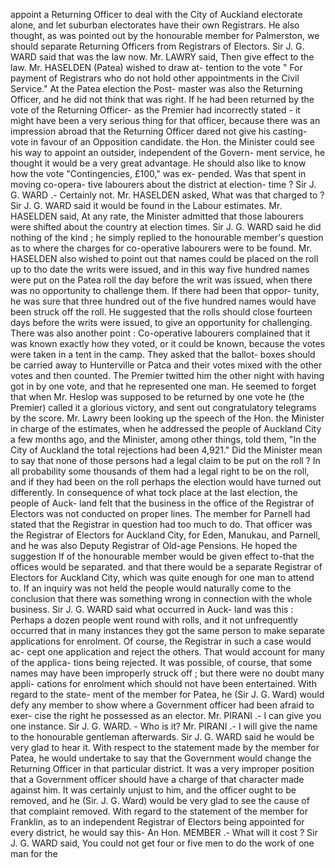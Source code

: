 appoint a Returning Officer to deal with the City of Auckland electorate alone, and let suburban electorates have their own Registrars. He also thought, as was pointed out by the honourable member for Palmerston, we should separate Returning Officers from Registrars of Electors. Sir J. G. WARD said that was the law now. Mr. LAWRY said, Then give effect to the law. Mr. HASELDEN (Patea) wished to draw at- tention to the vote " For payment of Registrars who do not hold other appointments in the Civil Service." At the Patea election the Post- master was also the Returning Officer, and he did not think that was right. If he had been returned by the vote of the Returning Officer- as the Premier had incorrectly stated - it might have been a very serious thing for that officer, because there was an impression abroad that the Returning Officer dared not give his casting- vote in favour of an Opposition candidate. the Hon. the Minister could see his way to appoint an outsider, independent of the Govern- ment service, he thought it would be a very great advantage. He should also like to know how the vote "Contingencies, £100," was ex- pended. Was that spent in moving co-opera- tive labourers about the district at election- time ? Sir J. G. WARD .- Certainly not. Mr. HASELDEN asked, What was that charged to ? Sir J. G. WARD said it would be found in the Labour estimates. Mr. HASELDEN said, At any rate, the Minister admitted that those labourers were shifted about the country at election times. Sir J. G. WARD said he did nothing of the kind ; he simply replied to the honourable member's question as to where the charges for co-operative labourers were to be found. Mr. HASELDEN also wished to point out that names could be placed on the roll up to tho date the writs were issued, and in this way five hundred names were put on the Patea roll the day before the writ was issued, when there was no opportunity to challenge them. If there had been that oppor- tunity, he was sure that three hundred out of the five hundred names would have been struck off the roll. He suggested that the rolls should close fourteen days before the writs were issued, to give an opportunity for challenging. There was also another point : Co-operative labourers complained that it was known exactly how they voted, or it could be known, because the votes were taken in a tent in the camp. They asked that the ballot- boxes should be carried away to Hunterville or Patca and their votes mixed with the other votes and then counted. The Premier twitted him the other night with having got in by one vote, and that he represented one man. He seemed to forget that when Mr. Heslop was supposed to be returned by one vote he (the Premier) called it a glorious victory, and sent out congratulatory telegrams by the score. Mr. Lawry been looking up the speech of the Hon. the Minister in charge of the estimates, when he addressed the people of Auckland City a few months ago, and the Minister, among other things, told them, "In the City of Auckland the total rejections had been 4,921." Did the Minister mean to say that none of those persons had a legal claim to be put on the roll ? In all probability some thousands of them had a legal right to be on the roll, and if they had been on the roll perhaps the election would have turned out differently. In consequence of what tock place at the last election, the people of Auck- land felt that the business in the office of the Registrar of Electors was not conducted on proper lines. The member for Parnell had stated that the Registrar in question had too much to do. That officer was the Registrar of Electors for Auckland City, for Eden, Manukau, and Parnell, and he was also Deputy Registrar of Old-age Pensions. He hoped the suggestion If of the honourable member would be given effect to-that the offices would be separated. and that there would be a separate Registrar of Electors for Auckland City, which was quite enough for one man to attend to. If an inquiry was not held the people would naturally come to the conclusion that there was something wrong in connection with the whole business. Sir J. G. WARD said what occurred in Auck- land was this : Perhaps a dozen people went round with rolls, and it not unfrequently occurred that in many instances they got the same person to make separate applications for enrolment. Of course, the Registrar in such a case would ac- cept one application and reject the others. That would account for many of the applica- tions being rejected. It was possible, of course, that some names may have been improperly struck off ; but there were no doubt many appli- cations for enrolment which should not have been entertained. With regard to the state- ment of the member for Patea, he (Sir J. G. Ward) would defy any member to show where a Government officer had been afraid to exer- cise the right he possessed as an elector. Mr. PIRANI .- I can give you one instance. Sir J. G. WARD. - Who is it? Mr. PIRANI .- I will give the name to the honourable gentleman afterwards. Sir J. G. WARD said he would be very glad to hear it. With respect to the statement made by the member for Patea, he would undertake to say that the Government would change the Returning Officer in that particular district. It was a very improper position that a Government officer should have a charge of that character made against him. It was certainly unjust to him, and the officer ought to be removed, and he (Sir. J. G. Ward) would be very glad to see the cause of that complaint removed. With regard to the statement of the member for Franklin, as to an independent Registrar of Electors being appointed for every district, he would say this- An Hon. MEMBER .- What will it cost ? Sir J. G. WARD said, You could not get four or five men to do the work of one man for the 
